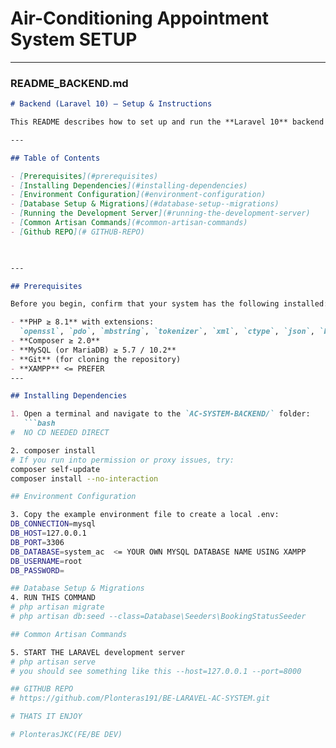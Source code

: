 # Air-Conditioning Appointment System SETUP
---

### README_BACKEND.md

```markdown
# Backend (Laravel 10) – Setup & Instructions

This README describes how to set up and run the **Laravel 10** backend for the Air-Conditioning Service Appointment System.

---

## Table of Contents

- [Prerequisites](#prerequisites)  
- [Installing Dependencies](#installing-dependencies)  
- [Environment Configuration](#environment-configuration)   
- [Database Setup & Migrations](#database-setup--migrations)  
- [Running the Development Server](#running-the-development-server)  
- [Common Artisan Commands](#common-artisan-commands)
- [Github REPO](# GITHUB-REPO)  

 

---

## Prerequisites

Before you begin, confirm that your system has the following installed:

- **PHP ≥ 8.1** with extensions:  
  `openssl`, `pdo`, `mbstring`, `tokenizer`, `xml`, `ctype`, `json`, `bcmath`, `gd` (for image support)  
- **Composer ≥ 2.0**  
- **MySQL (or MariaDB) ≥ 5.7 / 10.2**  
- **Git** (for cloning the repository)  
- **XAMPP** <= PREFER
---

## Installing Dependencies

1. Open a terminal and navigate to the `AC-SYSTEM-BACKEND/` folder:
   ```bash
#  NO CD NEEDED DIRECT

2. composer install
# If you run into permission or proxy issues, try:
composer self-update
composer install --no-interaction

## Environment Configuration

3. Copy the example environment file to create a local .env:
DB_CONNECTION=mysql
DB_HOST=127.0.0.1
DB_PORT=3306
DB_DATABASE=system_ac  <= YOUR OWN MYSQL DATABASE NAME USING XAMPP
DB_USERNAME=root
DB_PASSWORD=

## Database Setup & Migrations
4. RUN THIS COMMAND 
# php artisan migrate
# php artisan db:seed --class=Database\Seeders\BookingStatusSeeder

## Common Artisan Commands

5. START THE LARAVEL development server
# php artisan serve
# you should see something like this --host=127.0.0.1 --port=8000

## GITHUB REPO
# https://github.com/Plonteras191/BE-LARAVEL-AC-SYSTEM.git

# THATS IT ENJOY

# PlonterasJKC(FE/BE DEV)





